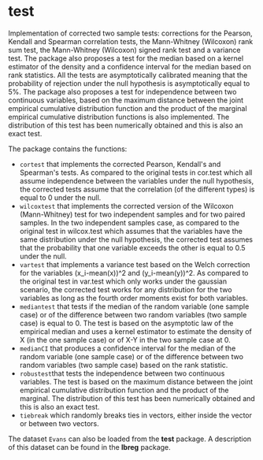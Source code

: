 # test

Implementation of corrected two sample tests: corrections for the Pearson, Kendall and Spearman correlation tests, 
 the Mann-Whitney (Wilcoxon) rank sum test, the Mann-Whitney (Wilcoxon) signed rank test and a variance test. 
 The package also proposes a test for the median based on a kernel estimator of the density and a confidence interval for the median based on rank statistics. All the tests are asymptotically calibrated meaning that
the probability of rejection under the null hypothesis is asymptotically equal to 5%. The package also proposes a test for independence between two continuous variables, based on the maximum distance between the joint empirical cumulative distribution function and the product of the marginal
empirical cumulative distribution functions is also implemented. The distribution of this test has been numerically obtained and this is also an exact test.

The package contains the functions:

- `cortest` that implements the corrected Pearson, Kendall's and Spearman's tests. As compared to the original tests in cor.test which all assume independence between the variables under the null hypothesis, the corrected tests assume that the correlation (of the different types) is equal to 0 under the null.
- `wilcoxtest` that implements the corrected version of the Wilcoxon (Mann-Whitney) test for two independent samples and for two paired samples. In the two independent samples case, as compared to the original test in wilcox.test which assumes that the variables have the same distribution under the null hypothesis, the corrected test assumes that the probability that one variable exceeds the other is equal to 0.5 under the null.
- `vartest` that implements a variance test based on the Welch correction for the variables (x_i-mean(x))^2 and (y_i-mean(y))^2. As compared to the original test in var.test which only works under the gaussian scenario, the corrected test works for any distribution for the two variables as long as the fourth order moments exist for both variables.
- `mediantest` that tests if the median of the random variable (one sample case) or of the difference between two random variables (two sample case) is equal to 0.  The test is based on the asymptotic law of the empirical median and uses a kernel estimator to estimate the density of X (in the one sample case) or of X-Y in the two sample case at 0.
- `medianCI` that produces a confidence interval for the median of the random variable (one sample case) or of the difference between two random variables (two sample case) based on the rank statistic. 
- `robustest`that tests the independence between two continuous variables. The test is based on the maximum distance between the joint empirical cumulative distribution function and the product of the marginal. The distribution of this test has been numerically obtained and this is also an exact test.
- `tiebreak` which randomly breaks ties in vectors, either inside the vector or between two vectors.

The dataset `Evans` can also be loaded from the **test** package. A description of this dataset can be found in the **lbreg** package.
